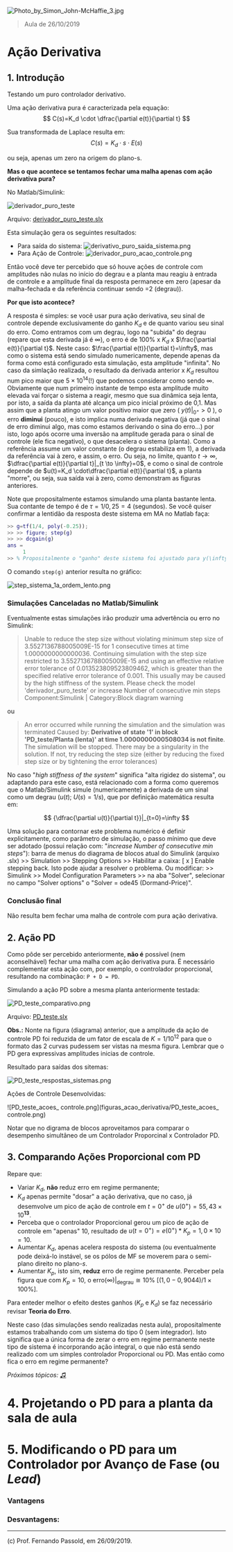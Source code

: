 ![Photo_by_Simon_John-McHaffie_3.jpg](figuras_acao_derivativa/Photo_by_Simon_John-McHaffie_3.jpg)

> Aula de 26/10/2019

# Ação Derivativa

## 1. Introdução

Testando um puro controlador derivativo.

Uma ação derivativa pura é caracterizada pela equação:
$$
C(s)=K_d \cdot \dfrac{\partial e(t)}{\partial t}
$$

Sua transformada de Laplace resulta em:
$$
C(s)=K_d \cdot s \cdot E(s)
$$

ou seja, apenas um zero na origem do plano-s.

**Mas o que acontece se tentamos fechar uma malha apenas com ação derivativa pura?**

No Matlab/Simulink:

![derivador_puro_teste](figuras_acao_derivativa/derivador_puro_teste.png)

Arquivo: [derivador\_puro\_teste.slx](derivador_puro_teste.slx)

Esta simulação gera os seguintes resultados:

- Para saída do sistema:
![derivativo_puro_saida_sistema.png](figuras_acao_derivativa/derivativo_puro_saida_sistema.png)
- Para Ação de Controle:
![derivador_puro_acao_controle.png](figuras_acao_derivativa/derivador_puro_acao_controle.png)

Então você deve ter percebido que só houve ações de controle com amplitudes não nulas no início do degrau e a planta mau reagiu à entrada de controle e a amplitude final da resposta permanece em zero (apesar da malha-fechada e da referência continuar sendo =2 (degrau)).

**Por que isto acontece?**

A resposta é simples: se você usar pura ação derivativa, seu sinal de controle depende exclusivamente do ganho $K_d$ e de quanto variou seu sinal do erro. Como entramos com um degrau, logo na "subida" do degrau (repare que esta derivada já é $\infty$), o erro é de 100% x $K_d$ x $\frac{\partial e(t)}{\partial t}$. Neste caso: $\frac{\partial e(t)}{\partial t}=\infty$, mas como o sistema está sendo simulado numericamente, depende apenas da forma como está configurado esta simulação, esta amplitude "infinita". No caso da simlação realizada, o resultado da derivada anterior x $K_d$ resultou num pico maior que $5 \times 10^{14}$(!) que podemos considerar como sendo $\infty$. Obviamente que num primeiro instante de tempo esta amplitude muito elevada vai forçar o sistema a reagir, mesmo que sua dinâmica seja lenta, por isto, a saída da planta até alcança um pico inicial próximo de 0,1. Mas assim que a planta atingo um valor positivo maior que zero ( $y(t)|_{0^+}>0$ ), o erro **diminui** (pouco), e isto implica numa derivada negativa (já que o sinal de erro diminui algo, mas como estamos derivando o sina do erro...) por isto, logo após ocorre uma inversão na amplitude gerada para o sinal de controle (ele fica negativo), o que desacelera o sistema (planta). Como a referência assume um valor constante (o degrau estabiliza em 1), a derivada da referência vai à zero, e assim, o erro. Ou seja, no limite, quanto $t \to \infty$, $\dfrac{\partial e(t)}{\partial t}|_{t \to \infty}=0$, e como o sinal de controle depende de $u(t)=K_d \cdot\dfrac{\partial e(t)}{\partial t}$, a planta "morre", ou seja, sua saída vai à zero, como demonstram as figuras anteriores.


Note que propositalmente estamos simulando uma planta bastante lenta. Sua contante de tempo é de $\tau=1/0,25=4$ (segundos). Se você quiser confirmar a lentidão da resposta deste sistema em MA no Matlab faça:

```matlab
>> g=tf(1/4, poly(-0.25));
>> >> figure; step(g)
>> >> dcgain(g)
ans =
     1
>> % Propositalmente o "ganho" deste sistema foi ajustado para y(\infty) ser = 1
```

O comando `step(g)` anterior resulta no gráfico:

![step_sistema_1a_ordem_lento.png](figuras_acao_derivativa/step_sistema_1a_ordem_lento.png)


### Simulações Canceladas no Matlab/Simulink

Eventualmente estas simulações irão produzir uma advertência ou erro no Simulink:
> Unable to reduce the step size without violating minimum step size of 3.5527136788005009E-15 for 1 consecutive times at time 1.0000000000000036.  Continuing simulation with the step size restricted to 3.5527136788005009E-15 and using an effective relative error tolerance of 0.013523809523809462, which is greater than the specified relative error tolerance of 0.001. This usually may be caused by the high stiffness of the system. Please check the model 'derivador_puro_teste' or increase Number of consecutive min steps
Component:Simulink | Category:Block diagram warning

ou
> An error occurred while running the simulation and the simulation was terminated
Caused by:
**Derivative of state '1' in block 'PD_teste/Planta (lenta)' at time 1.0000000000508034 is not finite**. The simulation will be stopped. There may be a singularity in the solution.  If not, try reducing the step size (either by reducing the fixed step size or by tightening the error tolerances)

No caso "_high stiffness of the system_" significa "alta rigidez do sistema", ou adaptando para este caso, está relacionado com a forma como queremos que o Matlab/Simulink simule (numericamente) a derivada de um sinal como um degrau ($u(t)$; $U(s)=1/s$), que por definição matemática resulta em:

$$
{\dfrac{\partial u(t)}{\partial t}}|_{t=0}=\infty
$$

Uma solução para contornar este problema numérico é definir explicitamente, como parâmetro de simulação, o passo mínimo que deve ser adotado (possui relação com: "_increase Number of consecutive min steps_"): barra de menus do diagrama de blocos atual do Simulink (arquixo .slx) >> Simulation >> Stepping Options >> Habilitar a caixa: [ x ] Enable stepping back. Isto pode ajudar a resolver o problema. Ou modificar: >> Simulink >> Model Configuration Parameters >> na aba "Solver", selecionar no campo "Solver options" o "Solver = ode45 (Dormand-Price)".

### Conclusão final

Não resulta bem fechar uma malha de controle com pura ação derivativa.

## 2. Ação PD

Como pôde ser percebido anteriormente, **não é** possível (nem aconselhável) fechar uma malha com ação derivativa pura. É necessário complementar esta ação com, por exemplo, o controlador proporcional, resultando na combinação: `P + D = PD`.

Simulando a ação PD sobre a mesma planta anteriormente testada:


![PD_teste_comparativo.png](figuras_acao_derivativa/PD_teste_comparativo.png)

Arquivo: [PD\_teste.slx](PD_teste.slx)

**Obs.:** Nonte na figura (diagrama) anterior, que a amplitude da ação de controle PD foi reduzida de um fator de escala de $K=1/10^{12}$ para que o formato das 2 curvas pudessem ser vistas na mesma figura. Lembrar que o PD gera expressivas amplitudes inicias de controle.

Resultado para saídas dos sitemas:

![PD_teste_respostas_sistemas.png](figuras_acao_derivativa/PD_teste_respostas_sistemas.png)

Ações de Controle Desenvolvidas:

![PD_teste_acoes_ controle.png](figuras_acao_derivativa/PD_teste_acoes_ controle.png)

Notar que no digrama de blocos aproveitamos para comparar o desempenho simultâneo de um Controlador Proporcinal x Controlador PD. 

## 3. Comparando Ações Proporcional com PD

Repare que:

- Variar $K_d$, **não** reduz erro em regime permanente;
- $K_d$ apenas permite "dosar" a ação derivativa, que no caso, já desemvolve um pico de ação de controle em $t=0^+$ de $u(0^+)=55,43 \times 10^{\mathbf{13}}$.
- Perceba que o controlador Proporcional gerou um pico de ação de controle em "apenas" 10, resultado de $u(t=0^+)=e(0^+)*K_p=1,0 \times 10=10$.
- Aumentar $K_d$, apenas acelera resposta do sistema (ou eventualmente pode deixá-lo instável, se os pólos de MF se moverem para o semi-plano direito no plano-*s*.
- Aumentar $K_p$, isto sim, **reduz** erro de regime permanente. Perceber pela figura que com $K_p=10$, o $\text{erro}(\infty)|_{\text{degrau}} \cong 10\%$ [$(1,0 - 0,9044)/1 \times 100\%$].

Para enteder melhor o efeito destes ganhos ($K_p$ e $K_d$) se faz necessário revisar **Teoria do Erro**.

Neste caso (das simulações sendo realizadas nesta aula), propositalmente estamos trabalhando com um sistema do tipo 0 (sem integrador). Isto significa que a única forma de zerar o erro em regime permanente neste tipo de sistema é incorporando ação integral, o que não está sendo realizado com um simples controlador Proporcional ou PD. Mas então como fica o erro em regime permanente?

_Próximos tópicos:_ [♫](https://soundcloud.com/edward-newgate-originals/green-eyes?in=fpassold/sets/fell-2)

# 4. Projetando o PD para a planta da sala de aula

# 5. Modificando o PD para um Controlador por Avanço de Fase (ou *Lead*)

### Vantagens

### Desvantagens:

---
(c) Prof. Fernando Passold, em 26/09/2019.